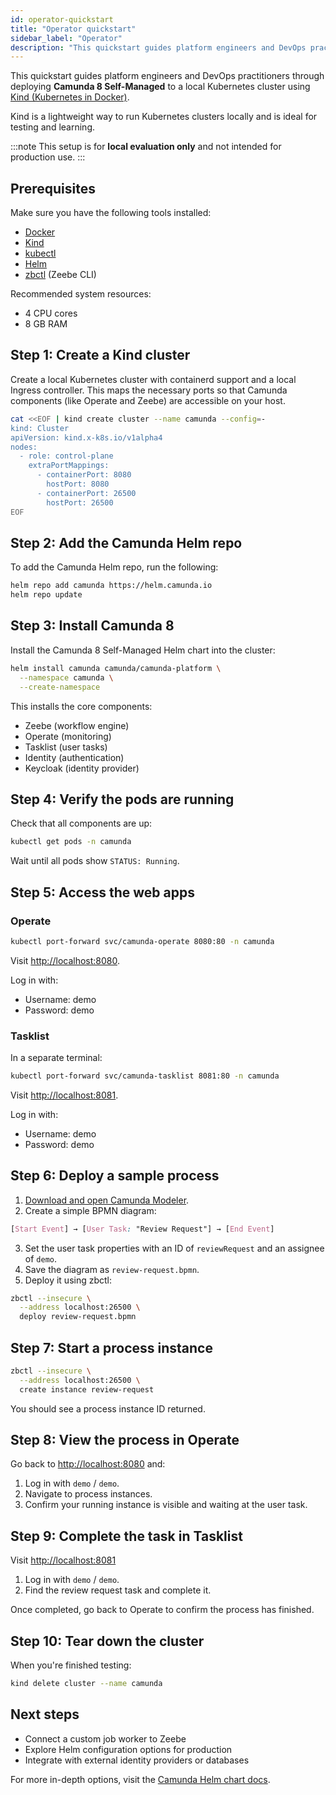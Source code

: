 ```yaml
---
id: operator-quickstart
title: "Operator quickstart"
sidebar_label: "Operator"
description: "This quickstart guides platform engineers and DevOps practitioners through deploying Camunda 8 Self-Managed to a local Kubernetes cluster using Kind (Kubernetes in Docker)."
---
```


This quickstart guides platform engineers and DevOps practitioners through deploying **Camunda 8 Self-Managed** to a local Kubernetes cluster using [Kind (Kubernetes in Docker)](https://kind.sigs.k8s.io/).

Kind is a lightweight way to run Kubernetes clusters locally and is ideal for testing and learning.

:::note
This setup is for **local evaluation only** and not intended for production use.
:::

## Prerequisites

Make sure you have the following tools installed:

- [Docker](https://docs.docker.com/get-docker/)
- [Kind](https://kind.sigs.k8s.io/docs/user/quick-start/)
- [kubectl](https://kubernetes.io/docs/tasks/tools/)
- [Helm](https://helm.sh/docs/intro/install/)
- [zbctl](https://github.com/camunda-community-hub/zeebe-client-go/blob/main/cmd/zbctl/zbctl.md) (Zeebe CLI)

Recommended system resources:

- 4 CPU cores
- 8 GB RAM

## Step 1: Create a Kind cluster

Create a local Kubernetes cluster with containerd support and a local Ingress controller. This maps the necessary ports so that Camunda components (like Operate and Zeebe) are accessible on your host.

```bash
cat <<EOF | kind create cluster --name camunda --config=-
kind: Cluster
apiVersion: kind.x-k8s.io/v1alpha4
nodes:
  - role: control-plane
    extraPortMappings:
      - containerPort: 8080
        hostPort: 8080
      - containerPort: 26500
        hostPort: 26500
EOF
```

## Step 2: Add the Camunda Helm repo

To add the Camunda Helm repo, run the following:

```bash
helm repo add camunda https://helm.camunda.io
helm repo update
```

## Step 3: Install Camunda 8

Install the Camunda 8 Self-Managed Helm chart into the cluster:

```bash
helm install camunda camunda/camunda-platform \
  --namespace camunda \
  --create-namespace
```

This installs the core components:

- Zeebe (workflow engine)
- Operate (monitoring)
- Tasklist (user tasks)
- Identity (authentication)
- Keycloak (identity provider)

## Step 4: Verify the pods are running

Check that all components are up:

```bash
kubectl get pods -n camunda
```

Wait until all pods show `STATUS: Running`.

## Step 5: Access the web apps

### Operate

```bash
kubectl port-forward svc/camunda-operate 8080:80 -n camunda
```

Visit [http://localhost:8080](http://localhost:8080).

Log in with:

- Username: demo
- Password: demo

### Tasklist

In a separate terminal:

```bash
kubectl port-forward svc/camunda-tasklist 8081:80 -n camunda
```

Visit [http://localhost:8081](http://localhost:8081).

Log in with:

- Username: demo
- Password: demo

## Step 6: Deploy a sample process

1. [Download and open Camunda Modeler](https://camunda.com/download/modeler/).
2. Create a simple BPMN diagram:

```css
[Start Event] → [User Task: "Review Request"] → [End Event]
```

3. Set the user task properties with an ID of `reviewRequest` and an assignee of `demo`.
4. Save the diagram as `review-request.bpmn`.
5. Deploy it using zbctl:

```bash
zbctl --insecure \
  --address localhost:26500 \
  deploy review-request.bpmn
```

## Step 7: Start a process instance

```bash
zbctl --insecure \
  --address localhost:26500 \
  create instance review-request
```

You should see a process instance ID returned.

## Step 8: View the process in Operate

Go back to [http://localhost:8080](http://localhost:8080) and:

1. Log in with `demo` / `demo`.
2. Navigate to process instances.
3. Confirm your running instance is visible and waiting at the user task.

## Step 9: Complete the task in Tasklist

Visit [http://localhost:8081](http://localhost:8081)

1. Log in with `demo` / `demo`.
2. Find the review request task and complete it.

Once completed, go back to Operate to confirm the process has finished.

## Step 10: Tear down the cluster

When you're finished testing:

```bash
kind delete cluster --name camunda
```

## Next steps

- Connect a custom job worker to Zeebe
- Explore Helm configuration options for production
- Integrate with external identity providers or databases

For more in-depth options, visit the [Camunda Helm chart docs](https://github.com/camunda/camunda-platform-helm).
